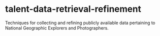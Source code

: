 # talent-data-retrieval-refinement
Techniques for collecting and refining publicly available data pertaining to National Geographic Explorers and Photographers.
